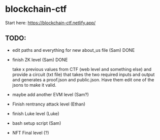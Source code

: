 # blockchain-ctf

Start here: https://blockchain-ctf.netlify.app/

## TODO:
- edit paths and everything for new about_us file (Sam) DONE

- finish ZK level (Sam) DONE
  
   take x previous values from CTF (web level and something else) and provide a circuit (txt file) that takes the two required inputs and output and generates a proof.json and public.json. Have them edit one of the jsons to make it valid.

- maybe add another EVM level (Sam?)

- Finish rentrancy attack level (Ethan)

- finish Luke level (Luke)

- bash setup script (Sam)

- NFT Final level (?)
